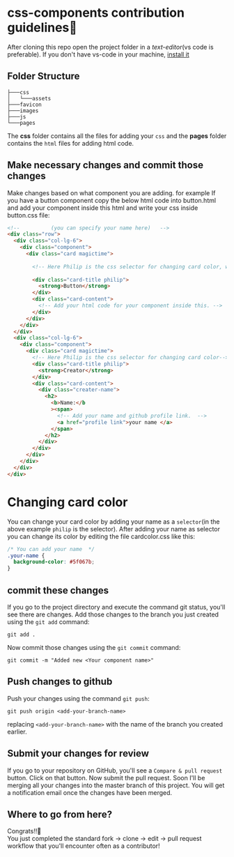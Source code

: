 # css-components contribution guidelines😬

After cloning this repo open the project folder in a _text-editor_(vs code is preferable). If you don't have vs-code in your machine, [install it](https://code.visualstudio.com/download)

## Folder Structure

```
├───css
│   └───assets
├───favicon
├───images
├───js
└───pages

```

The **css** folder contains all the files for adding your `css` and the **pages** folder contains the `html` files for adding html code.

## Make necessary changes and commit those changes

Make changes based on what component you are adding. for example If you have a button component copy the below html code into button.html and add your component inside this html and write your css inside button.css file:

```html
<!--          (you can specify your name here)   -->
<div class="row">
  <div class="col-lg-6">
    <div class="component">
      <div class="card magictime">
        
        <!-- Here Philip is the css selector for changing card color, write your name in the place of philip-->
        
        <div class="card-title philip">
          <strong>Button</strong>
        </div>
        <div class="card-content">
          <!-- Add your html code for your component inside this. -->
        </div>
      </div>
    </div>
  </div>
  <div class="col-lg-6">
    <div class="component">
      <div class="card magictime">
        <!-- Here Philip is the css selector for changing card color-->
        <div class="card-title philip">
          <strong>Creator</strong>
        </div>
        <div class="card-content">
          <div class="creater-name">
            <h2>
              <b>Name:</b
              ><span>
                <!-- Add your name and github profile link.  -->
                <a href="profile link">your name </a>
              </span>
            </h2>
          </div>
        </div>
      </div>
    </div>
  </div>
</div>
```

# Changing card color

You can change your card color by adding your name as a `selector`(in the above example `philip` is the selector). After adding your name as selector you can change its color by editing the file cardcolor.css like this:

```css
/* You can add your name  */
.your-name {
  background-color: #5f067b;
}
```

## commit these changes

If you go to the project directory and execute the command git status, you'll see there are changes.
Add those changes to the branch you just created using the `git add` command:

```
git add .
```

Now commit those changes using the `git commit` command:

```
git commit -m "Added new <Your component name>"
```

## Push changes to github

Push your changes using the command `git push`:

```
git push origin <add-your-branch-name>
```

replacing `<add-your-branch-name>` with the name of the branch you created earlier.

## Submit your changes for review

If you go to your repository on GitHub, you'll see a `Compare & pull request` button. Click on that button.
Now submit the pull request.
Soon I'll be merging all your changes into the master branch of this project. You will get a notification email once the changes have been merged.

## Where to go from here?

Congrats!!🥳  
You just completed the standard fork -> clone -> edit -> pull request workflow that you'll encounter often as a contributor!
